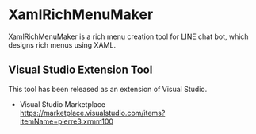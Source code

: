 # XamlRichMenuMaker
XamlRichMenuMaker is a rich menu creation tool for LINE chat bot, which designs rich menus using XAML.

## Visual Studio Extension Tool

This tool has been released as an extension of Visual Studio.

- Visual Studio Marketplace  
  https://marketplace.visualstudio.com/items?itemName=pierre3.xrmm100
